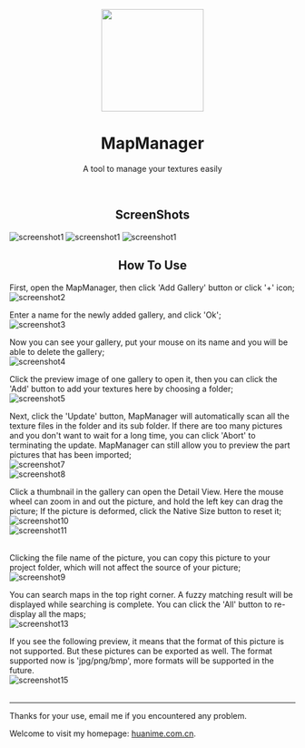 <p align="center">
<img src="Screenshots/ICON_NEW.png" width = "180" height = "180"/>
</p>

<div align='center'>

# MapManager
A tool to manage your textures easily

</div>
<br>

<div align='center'>
  
## ScreenShots
  
</div>

![screenshot1](Screenshots/16.png)
![screenshot1](Screenshots/17.png)
![screenshot1](Screenshots/18.png)


<div align='center'>
  
## How To Use

</div>

First, open the MapManager, then click 'Add Gallery' button or click '+' icon;<br>
![screenshot2](Screenshots/2.png)<br>

Enter a name for the newly added gallery, and click 'Ok';<br>
![screenshot3](Screenshots/3.png)<br>

Now you can see your gallery, put your mouse on its name and you will be able to delete the gallery;<br>
![screenshot4](Screenshots/4.png)<br>

Click the preview image of one gallery to open it, then you can click the 'Add' button to add your textures here by choosing a folder;<br>
![screenshot5](Screenshots/5.png)<br>

Next, click the 'Update' button, MapManager will automatically scan all the texture files in the folder and its sub folder. If there are too many pictures and you don't want to wait for a long time, you can click 'Abort' to terminating the update. MapManager can still allow you to preview the part pictures that has been imported;<br>
![screenshot7](Screenshots/7.png)<br>
![screenshot8](Screenshots/8.png)<br>

Click a thumbnail in the gallery can open the Detail View. Here the mouse wheel can zoom in and out the picture, and hold the left key can drag the picture; If the picture is deformed, click the Native Size button to reset it;<br>
![screenshot10](Screenshots/10.png)<br>
![screenshot11](Screenshots/11.png)<br><br>

Clicking the file name of the picture, you can copy this picture to your project folder, which will not affect the source of your picture;<br>
![screenshot9](Screenshots/9.png)<br>

You can search maps in the top right corner. A fuzzy matching result will be displayed while searching is complete. You can click the 'All' button to re-display all the maps;<br>
![screenshot13](Screenshots/13.png)<br>

If you see the following preview, it means that the format of this picture is not supported. But these pictures can be exported as well. The format supported now is 'jpg/png/bmp', more formats will be supported in the future.<br>
![screenshot15](Screenshots/15.png)<br><br>

---

Thanks for your use, email me if you encountered any problem.

Welcome to visit my homepage: [huanime.com.cn](huanime.com.cn).
